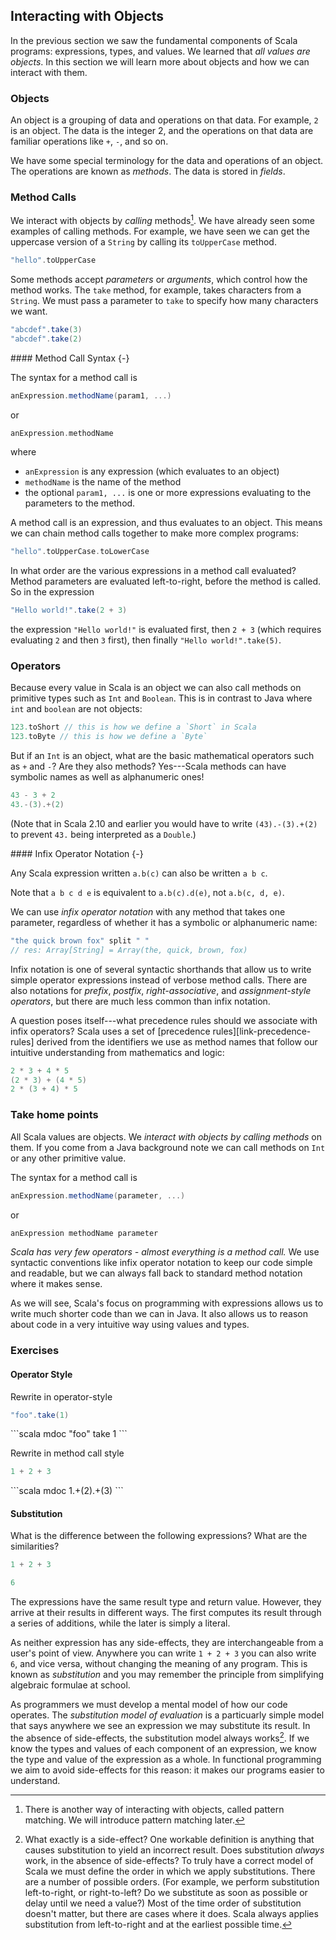 ## Interacting with Objects

In the previous section we saw the fundamental components of Scala programs: expressions, types, and values. We learned that _all values are objects_. In this section we will learn more about objects and how we can interact with them.

### Objects

An object is a grouping of data and operations on that data. For example, `2` is an object. The data is the integer 2, and the operations on that data are familiar operations like `+`, `-`, and so on.

We have some special terminology for the data and operations of an object. The operations are known as _methods_. The data is stored in _fields_.

### Method Calls

We interact with objects by _calling_ methods[^patterns]. We have already seen some examples of calling methods. For example, we have seen we can get the uppercase version of a `String` by calling its `toUpperCase` method.

```scala mdoc
"hello".toUpperCase
```

Some methods accept _parameters_ or _arguments_, which control how the method works. The `take` method, for example, takes characters from a `String`. We must pass a parameter to `take` to specify how many characters we want.

```scala mdoc
"abcdef".take(3)
"abcdef".take(2)
```

<div class="callout callout-info">
#### Method Call Syntax {-}

The syntax for a method call is

```scala
anExpression.methodName(param1, ...)
```

or

```scala
anExpression.methodName
```

where

- `anExpression` is any expression (which evaluates to an object)
- `methodName` is the name of the method
- the optional `param1, ...` is one or more expressions evaluating to the parameters to the method.
</div>

A method call is an expression, and thus evaluates to an object. This means we can chain method calls together to make more complex programs:

```scala mdoc
"hello".toUpperCase.toLowerCase
```

In what order are the various expressions in a method call evaluated? Method parameters are evaluated left-to-right, before the method is called. So in the expression

```scala mdoc
"Hello world!".take(2 + 3)
```

the expression `"Hello world!"` is evaluated first, then `2 + 3` (which requires evaluating `2` and then `3` first), then finally `"Hello world!".take(5)`.

### Operators

Because every value in Scala is an object we can also call methods on primitive types such as `Int` and `Boolean`. This is in contrast to Java where `int` and `boolean` are not objects:

```scala mdoc
123.toShort // this is how we define a `Short` in Scala
123.toByte // this is how we define a `Byte`
```

But if an `Int` is an object, what are the basic mathematical operators such as `+` and `-`? Are they also methods? Yes---Scala methods can have symbolic names as well as alphanumeric ones!

```scala mdoc
43 - 3 + 2
43.-(3).+(2)
```

(Note that in Scala 2.10 and earlier you would have to write `(43).-(3).+(2)` to prevent `43.` being interpreted as a `Double`.)

<div class="callout callout-info">
#### Infix Operator Notation {-}

Any Scala expression written `a.b(c)` can also be written `a b c`.

Note that `a b c d e` is equivalent to `a.b(c).d(e)`, not `a.b(c, d, e)`.

</div>

We can use _infix operator notation_ with any method that takes one parameter, regardless of whether it has a symbolic or alphanumeric name:

```scala mdoc:silent
"the quick brown fox" split " "
// res: Array[String] = Array(the, quick, brown, fox)
```

Infix notation is one of several syntactic shorthands that allow us to write simple operator expressions instead of verbose method calls. There are also notations for _prefix_, _postfix_, _right-associative_, and _assignment-style operators_, but there are much less common than infix notation.

A question poses itself---what precedence rules should we associate with infix operators? Scala uses a set of [precedence rules][link-precedence-rules] derived from the identifiers we use as method names that follow our intuitive understanding from mathematics and logic:

```scala mdoc
2 * 3 + 4 * 5
(2 * 3) + (4 * 5)
2 * (3 + 4) * 5
```

### Take home points

All Scala values are objects. We _interact with objects by calling methods_ on them. If you come from a Java background note we can call methods on `Int` or any other primitive value.

The syntax for a method call is

```scala
anExpression.methodName(parameter, ...)
```

or

```scala
anExpression methodName parameter
```

_Scala has very few operators - almost everything is a method call._ We use syntactic conventions like infix operator notation to keep our code simple and readable, but we can always fall back to standard method notation where it makes sense.

As we will see, Scala's focus on programming with expressions allows us to write much shorter code than we can in Java. It also allows us to reason about code in a very intuitive way using values and types.

### Exercises

#### Operator Style

Rewrite in operator-style

```scala mdoc
"foo".take(1)
```

<div class="solution">
```scala mdoc
"foo" take 1
```
</div>

Rewrite in method call style

```scala mdoc
1 + 2 + 3
```

<div class="solution">
```scala mdoc
1.+(2).+(3)
```
</div>

#### Substitution

What is the difference between the following expressions? What are the similarities?

```scala mdoc:silent
1 + 2 + 3

6
```

<div class="solution">
The expressions have the same result type and return value. However, they arrive at their results in different ways. The first computes its result through a series of additions, while the later is simply a literal.

As neither expression has any side-effects, they are interchangeable from a user's point of view. Anywhere you can write `1 + 2 + 3` you can also write `6`, and vice versa, without changing the meaning of any program. This is known as _substitution_ and you may remember the principle from simplifying algebraic formulae at school.

As programmers we must develop a mental model of how our code operates. The _substitution model of evaluation_ is a particuarly simple model that says anywhere we see an expression we may substitute its result. In the absence of side-effects, the substitution model always works[^side-effects]. If we know the types and values of each component of an expression, we know the type and value of the expression as a whole. In functional programming we aim to avoid side-effects for this reason: it makes our programs easier to understand.

</div>

[^side-effects]: What exactly is a side-effect? One workable definition is anything that causes substitution to yield an incorrect result. Does substitution _always_ work, in the absence of side-effects? To truly have a correct model of Scala we must define the order in which we apply substitutions. There are a number of possible orders. (For example, we perform substitution left-to-right, or right-to-left? Do we substitute as soon as possible or delay until we need a value?) Most of the time order of substitution doesn't matter, but there are cases where it does. Scala always applies substitution from left-to-right and at the earliest possible time.
[^patterns]: There is another way of interacting with objects, called pattern matching. We will introduce pattern matching later.
